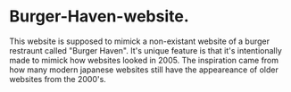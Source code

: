 # Burger-Haven-website.
This website is supposed to mimick a non-existant website of a burger restraunt called "Burger Haven". It's unique feature is that it's intentionally made to mimick how websites looked in 2005. 
The inspiration came from how many modern japanese websites still have the appeareance of older websites from the 2000's.
